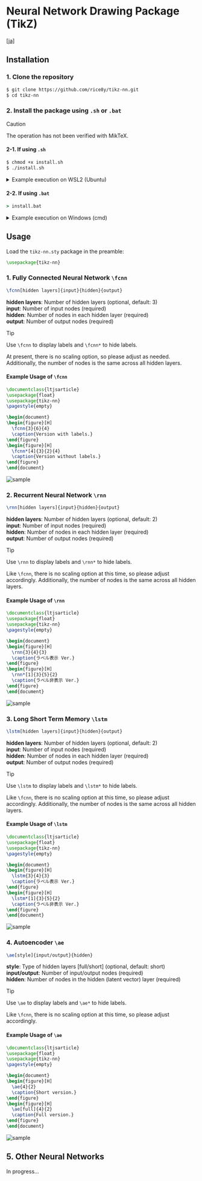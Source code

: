 # Neural Network Drawing Package (TikZ)

[[ja]](./README.md)

## Installation

### 1. Clone the repository

```bash
$ git clone https://github.com/rice8y/tikz-nn.git
$ cd tikz-nn
```

### 2.  Install the package using `.sh` or `.bat`

> [!CAUTION]
> The operation has not been verified with MikTeX.

#### 2-1. If using `.sh`

```bash
$ chmod +x install.sh
$ ./install.sh
```

<details>
<summary>Example execution on WSL2 (Ubuntu)</summary>

```bash
$ ./install.sh
Package tikz-nn version 0.1.0 installed successfully!

```

</details>

#### 2-2. If using `.bat`

```cmd
> install.bat
```

<details>
<summary>Example execution on Windows (cmd)</summary>

```cmd
> install.bat
        1 file(s) copied.
mktexlsr: Updating C:/texlive/texmf-local/ls-R...
mktexlsr: Updated C:/texlive/texmf-local/ls-R.
mktexlsr: Updating C:/texlive/2022/texmf-config/ls-R...
mktexlsr: Updated C:/texlive/2022/texmf-config/ls-R.
mktexlsr: Updating C:/texlive/2022/texmf-var/ls-R...
mktexlsr: Updated C:/texlive/2022/texmf-var/ls-R.
mktexlsr: Updating C:/texlive/2022/texmf-dist/ls-R...
mktexlsr: Updated C:/texlive/2022/texmf-dist/ls-R.
mktexlsr: Done.
Package tikz-nn version 0.1.0 installed successfully!

```

</details>

## Usage

Load the `tikz-nn.sty` package in the preamble:

```latex
\usepackage{tikz-nn}
```

### 1. Fully Connected Neural Network `\fcnn`

```latex
\fcnn[hidden layers]{input}{hidden}{output}
```

**hidden layers**: Number of hidden layers (optional, default: 3)  
**input**: Number of input nodes (required)  
**hidden**: Number of nodes in each hidden layer (required)  
**output**: Number of output nodes (required)

> [!TIP]
> Use `\fcnn` to display labels and `\fcnn*` to hide labels.

At present, there is no scaling option, so please adjust as needed. Additionally, the number of nodes is the same across all hidden layers.

#### Example Usage of `\fcnn`

```latex
\documentclass{ltjsarticle}
\usepackage{float}
\usepackage{tikz-nn}
\pagestyle{empty}

\begin{document}
\begin{figure}[H]
  \fcnn{3}{6}{4}
  \caption{Version with labels.}
\end{figure}
\begin{figure}[H]
  \fcnn*[4]{3}{2}{4}
  \caption{Version without labels.}
\end{figure}
\end{document}
```

![sample](./sample/fcnn/sample-fcnn.png)

### 2. Recurrent Neural Network `\rnn`

```latex
\rnn[hidden layers]{input}{hidden}{output}
```

**hidden layers**: Number of hidden layers (optional, default: 2)  
**input**: Number of input nodes (required)  
**hidden**: Number of nodes in each hidden layer (required)  
**output**: Number of output nodes (required)

> [!TIP]
> Use `\rnn` to display labels and `\rnn*` to hide labels.

Like `\fcnn`, there is no scaling option at this time, so please adjust accordingly. Additionally, the number of nodes is the same across all hidden layers.

#### Example Usage of `\rnn`

```latex
\documentclass{ltjsarticle}
\usepackage{float}
\usepackage{tikz-nn}
\pagestyle{empty}

\begin{document}
\begin{figure}[H]
  \rnn{3}{4}{3}
  \caption{ラベル表示 Ver.}
\end{figure}
\begin{figure}[H]
  \rnn*[1]{3}{5}{2}
  \caption{ラベル非表示 Ver.}
\end{figure}
\end{document}
```

![sample](./sample/rnn/sample-rnn.png)

### 3. Long Short Term Memory `\lstm`

```latex
\lstm[hidden layers]{input}{hidden}{output}
```

**hidden layers**: Number of hidden layers (optional, default: 2)  
**input**: Number of input nodes (required)  
**hidden**: Number of nodes in each hidden layer (required)  
**output**: Number of output nodes (required)

> [!TIP]
> Use `\lstm` to display labels and `\lstm*` to hide labels.

Like `\fcnn`, there is no scaling option at this time, so please adjust accordingly. Additionally, the number of nodes is the same across all hidden layers.

#### Example Usage of `\lstm`

```latex
\documentclass{ltjsarticle}
\usepackage{float}
\usepackage{tikz-nn}
\pagestyle{empty}

\begin{document}
\begin{figure}[H]
  \lstm{3}{4}{3}
  \caption{ラベル表示 Ver.}
\end{figure}
\begin{figure}[H]
  \lstm*[1]{3}{5}{2}
  \caption{ラベル非表示 Ver.}
\end{figure}
\end{document}
```

![sample](./sample/lstm/sample-lstm.png)

### 4. Autoencoder `\ae`

```latex
\ae[style]{input/output}{hidden}
```

**style**: Type of hidden layers [full/short] (optional, default: short)  
**input/output**: Number of input/output nodes (required)  
**hidden**: Number of nodes in the hidden (latent vector) layer (required)

> [!TIP]
> Use `\ae` to display labels and `\ae*` to hide labels.

Like `\fcnn`, there is no scaling option at this time, so please adjust accordingly.

#### Example Usage of `\ae`

```latex
\documentclass{ltjsarticle}
\usepackage{float}
\usepackage{tikz-nn}
\pagestyle{empty}

\begin{document}
\begin{figure}[H]
  \ae{4}{2}
  \caption{Short version.}
\end{figure}
\begin{figure}[H]
  \ae[full]{4}{2}
  \caption{Full version.}
\end{figure}
\end{document}
```

![sample](./sample/ae/sample-ae.png)

## 5. Other Neural Networks

In progress...
